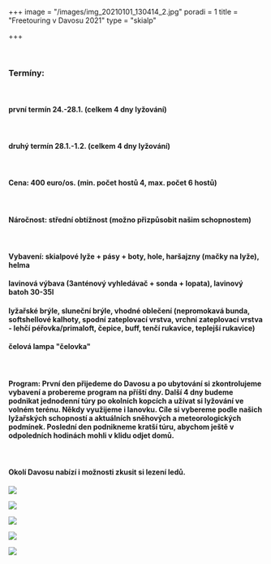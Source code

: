 +++
image = "/images/img_20210101_130414_2.jpg"
poradi = 1
title = "Freetouring v Davosu 2021"
type = "skialp"

+++

&nbsp;

### **Termíny:**

&nbsp;

#### první termín **24.-28.1.** (celkem 4 dny lyžování)

&nbsp;

#### druhý termín **28.1.-1.2.** (celkem 4 dny lyžování)

&nbsp;

#### **Cena:** 400 euro/os. (min. počet hostů 4, max. počet 6 hostů)

&nbsp;

#### **Náročnost:** střední obtížnost (možno přizpůsobit našim schopnostem)

&nbsp;

#### **Vybavení:** skialpové lyže + pásy + boty, hole, haršajzny (mačky na lyže), helma

#### lavinová výbava (3anténový vyhledávač + sonda + lopata), lavinový batoh 30-35l

#### lyžařské brýle, sluneční brýle, vhodné oblečení (nepromokavá bunda, softshellové kalhoty, spodní zateplovací vrstva, vrchní zateplovací vrstva - lehčí péřovka/primaloft, čepice, buff, tenčí rukavice, teplejší rukavice)

#### čelová lampa "čelovka"

&nbsp;

#### **Program:** První den přijedeme do Davosu a po ubytování si zkontrolujeme vybavení a probereme program na příští dny. Další 4 dny budeme podnikat jednodenní túry po okolních kopcích a užívat si lyžování ve volném terénu. Někdy využijeme i lanovku. Cíle si vybereme podle našich lyžařských schopností a aktuálních sněhových a meteorologických podmínek. Poslední den podnikneme kratší túru, abychom ještě v odpoledních hodinách mohli v klidu odjet domů.

&nbsp;

#### Okolí Davosu nabízí i možnosti zkusit si lezení ledů.

![](/images/img_20210101_092142_0.jpg)

![](/images/img_20210101_121932_9.jpg)

![](/images/img_20210101_142352_5.jpg)

![](/images/img_20210101_134121_8-4.jpg)

![](/images/img_20210101_133051_8.jpg)
